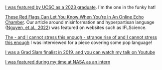 [I was featured by UCSC as a 2023 graduate](https://www.instagram.com/reel/CtASzrqLlqH/?utm_source=ig_web_copy_link&igshid=MzRlODBiNWFlZA==). I'm the one in the funky hat!

[These Red Flags Can Let You Know When You’re In An Online Echo Chamber](https://www.eurekalert.org/news-releases/95737). Our article around misinformation and hyperpartisan language ([Nguyen, et al., 2022](https://journals.sagepub.com/doi/10.1177/09579265221108022)) was featured on websites such as IFLScience.

[The - and I cannot stress this enough - strange rise of and I cannot stress this enough](https://www.inverse.com/input/culture/the-and-i-cannot-stress-this-enough-strange-rise-of-and-i-cannot-stress-this-enough) I was interviewed for a piece covering some pop language!

[I was a Grad Slam finalist in 2019, and you can watch my talk on Youtube](https://graddiv.ucsc.edu/calendar/grad-div-special-events/grad-slam/grad-slam-finalists-2019.html)

[I was featured during my time at NASA as an intern](https://appliedsciences.nasa.gov/our-impact/people/fostering-inclusivity-nasa)
